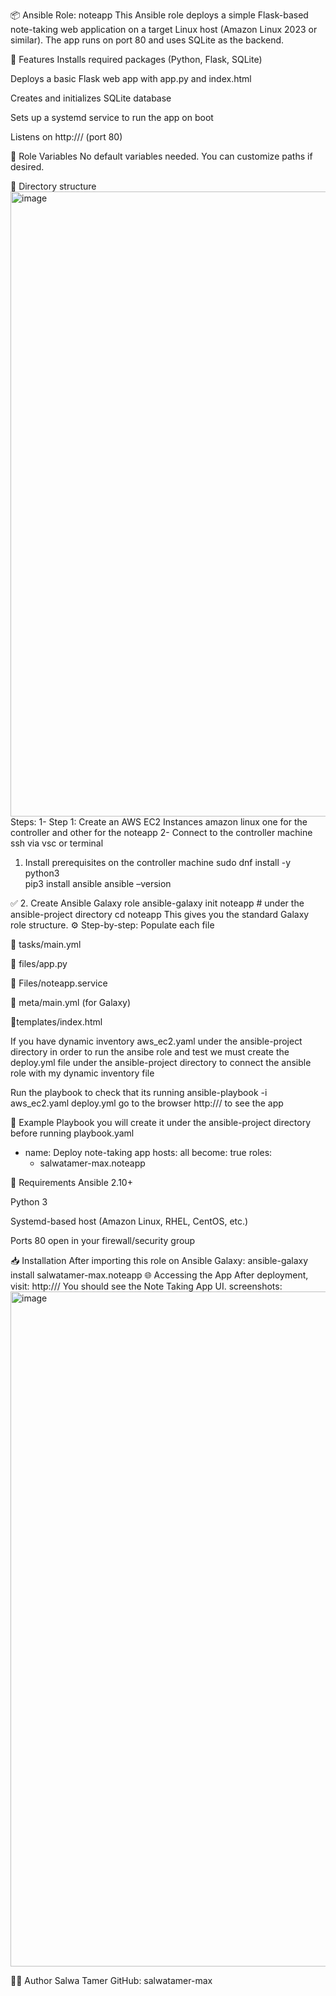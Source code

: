 📦 Ansible Role: noteapp
This Ansible role deploys a simple Flask-based note-taking web application on a target Linux host (Amazon Linux 2023 or similar). The app runs on port 80 and uses SQLite as the backend.

📁 Features
Installs required packages (Python, Flask, SQLite)

Deploys a basic Flask web app with app.py and index.html

Creates and initializes SQLite database

Sets up a systemd service to run the app on boot

Listens on http://<server-ip>/ (port 80)

🚀 Role Variables
No default variables needed. You can customize paths if desired.

📂 Directory structure
<img width="1000" height="1000" alt="image" src="https://github.com/user-attachments/assets/5466ace7-c166-44f6-ba63-465a2749da08" />
Steps: 
1- Step 1: Create an AWS EC2 Instances amazon linux one for the controller and other 
for the noteapp 
2- Connect to the controller machine ssh via vsc or terminal  
1. Install prerequisites 
on the controller machine
sudo dnf install -y python3   
pip3 install ansible 
ansible –version 

  ✅ 2. Create Ansible Galaxy role
ansible-galaxy init noteapp # under the ansible-project directory
cd noteapp
This gives you the standard Galaxy role structure.
  ⚙️ Step-by-step: Populate each file

🔹 tasks/main.yml

🔹 files/app.py

 🔹 Files/noteapp.service

🔹 meta/main.yml (for Galaxy)

🔹templates/index.html

If you have dynamic inventory aws_ec2.yaml under the ansible-project directory in order to run the ansibe role and test we must create the deploy.yml file under the ansible-project directory to connect the ansible role with my dynamic inventory file

Run the playbook to check that its running 
ansible-playbook -i aws_ec2.yaml deploy.yml
go to the browser http://<your-ec2-instance-public-ip>/  to see the app

🧪 Example Playbook you will create it under the ansible-project directory before running 
playbook.yaml
- name: Deploy note-taking app
  hosts: all
  become: true
  roles:
    - salwatamer-max.noteapp
 
🔧 Requirements
Ansible 2.10+

Python 3

Systemd-based host (Amazon Linux, RHEL, CentOS, etc.)

Ports 80 open in your firewall/security group

📥 Installation
After importing this role on Ansible Galaxy:
ansible-galaxy install salwatamer-max.noteapp
🌐 Accessing the App
After deployment, visit:
http://<your-server-ip>/
You should see the Note Taking App UI.
screenshots:
<img width="1920" height="1080" alt="image" src="https://github.com/user-attachments/assets/c7919cb1-1ec0-44b6-9cbb-f8f78d3caa52" />

🙋‍♂️ Author
Salwa Tamer
GitHub: salwatamer-max
